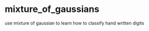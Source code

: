 mixture_of_gaussians
====================

use mixture of gaussian to learn how to classify hand written digits